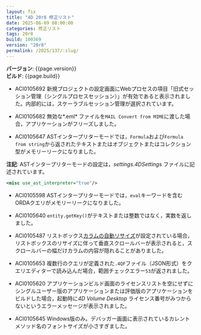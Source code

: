 ```yaml
---
layout: fix
title: "4D 20r8 修正リスト"
date: 2025-06-09 08:00:00
categories: 修正リスト
tags: 20r8
build: 100369
version: "20r8"
permalink: /2025/137/:slug/
---
```


**バージョン**: {{page.version}}  
**ビルド**: {{page.build}} 

* ACI0105692 新規プロジェクトの設定画面にWebプロセスの項目「旧式セッション管理（シングルプロセスセッション）」が有効であると表示されました。内部的には，スケーラブルセッション管理が選択されています。

* ACI0105682 無効な*.eml* ファイルを`MAIL Convert from MIME`に渡した場合，アプリケーションがフリーズしました。

* ACI0105647 ASTインタープリターモードでは，`Formula`および`Formula from string`から返されたテキストまたはオブジェクトまたはコレクション型がメモリーリークになりました。

**注記**: ASTインタープリターモードの設定は，*settings.4DSettings* ファイルに記述されています。

```xml
<misc use_ast_interpreter="true"/>
```

* ACI0105598 ASTインタープリターモードでは，`eval`キーワードを含むORDAクエリがメモリーリークになりました。

* ACI0105640 `entity.getKey()`がテキストまたは整数ではなく，実数を返しました。

* ACI0105487 リストボックス[カラムの自動リサイズ](https://developer.4d.com/docs/ja/20-R8/FormObjects/propertiesResizingOptions#カラム自動リサイズ)が設定されている場合，リストボックスのリサイズに伴って垂直スクロールバーが表示されると，スクロールバーの幅だけカラムの内容が隠れることがありました。

* ACI0105653 複数行のクエリが定義された`.4QF`ファイル（JSON形式）をクエリエディターで読み込んだ場合，範囲チェックエラー`53`が返されました。

* ACI0105620 アプリケーションビルド画面のライセンスリストを空にせずにシングルユーザー版のアプリケーションまたは評価版のアプリケーションをビルドした場合，起動時に*4D Volume Desktop* ライセンス番号がみつからないというエラーメッセージが表示されました。

* ACI0105645 Windows版のみ。デバッガー画面に表示されているカレントメソッド名のフォントサイズが小さすぎました。